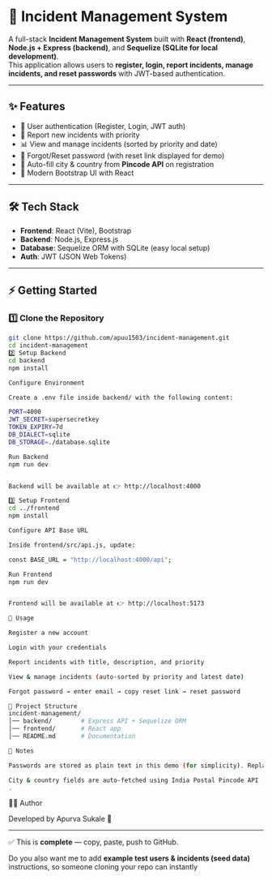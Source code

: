 # 🚨 Incident Management System

A full-stack **Incident Management System** built with **React (frontend)**, **Node.js + Express (backend)**, and **Sequelize (SQLite for local development)**.  
This application allows users to **register, login, report incidents, manage incidents, and reset passwords** with JWT-based authentication.  

---

## ✨ Features
- 🔐 User authentication (Register, Login, JWT auth)  
- 📝 Report new incidents with priority  
- 📊 View and manage incidents (sorted by priority and date)  
- 🔄 Forgot/Reset password (with reset link displayed for demo)  
- 📍 Auto-fill city & country from **Pincode API** on registration  
- 🎨 Modern Bootstrap UI with React  

---

## 🛠 Tech Stack
- **Frontend**: React (Vite), Bootstrap  
- **Backend**: Node.js, Express.js  
- **Database**: Sequelize ORM with SQLite (easy local setup)  
- **Auth**: JWT (JSON Web Tokens)  

---

## ⚡ Getting Started

### 1️⃣ Clone the Repository
```bash
git clone https://github.com/apuu1503/incident-management.git
cd incident-management
2️⃣ Setup Backend
cd backend
npm install

Configure Environment

Create a .env file inside backend/ with the following content:

PORT=4000
JWT_SECRET=supersecretkey
TOKEN_EXPIRY=7d
DB_DIALECT=sqlite
DB_STORAGE=./database.sqlite

Run Backend
npm run dev


Backend will be available at 👉 http://localhost:4000

3️⃣ Setup Frontend
cd ../frontend
npm install

Configure API Base URL

Inside frontend/src/api.js, update:

const BASE_URL = "http://localhost:4000/api";

Run Frontend
npm run dev


Frontend will be available at 👉 http://localhost:5173

🚀 Usage

Register a new account

Login with your credentials

Report incidents with title, description, and priority

View & manage incidents (auto-sorted by priority and latest date)

Forgot password → enter email → copy reset link → reset password

📂 Project Structure
incident-management/
│── backend/        # Express API + Sequelize ORM
│── frontend/       # React app
│── README.md       # Documentation

📌 Notes

Passwords are stored as plain text in this demo (for simplicity). Replace with bcrypt for production.

City & country fields are auto-fetched using India Postal Pincode API
.
```
🧑‍💻 Author

Developed by Apurva Sukale 🚀


---

✅ This is **complete** — copy, paste, push to GitHub.  

Do you also want me to add **example test users & incidents (seed data)** instructions, so someone cloning your repo can instantly